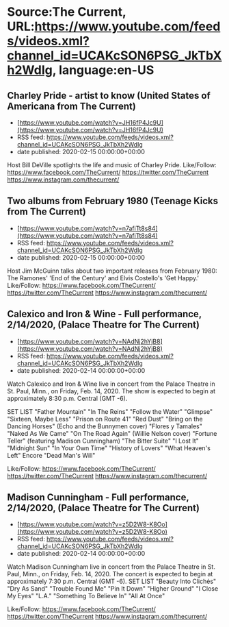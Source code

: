 # Source:The Current, URL:https://www.youtube.com/feeds/videos.xml?channel_id=UCAKcSON6PSG_JkTbXh2WdIg, language:en-US

## Charley Pride - artist to know (United States of Americana from The Current)
 - [https://www.youtube.com/watch?v=JH16fP4Jc9U](https://www.youtube.com/watch?v=JH16fP4Jc9U)
 - RSS feed: https://www.youtube.com/feeds/videos.xml?channel_id=UCAKcSON6PSG_JkTbXh2WdIg
 - date published: 2020-02-15 00:00:00+00:00

Host Bill DeVille spotlights the life and music of Charley Pride. 
Like/Follow:
https://www.facebook.com/TheCurrent/
https://twitter.com/TheCurrent
https://www.instagram.com/thecurrent/

## Two albums from February 1980 (Teenage Kicks from The Current)
 - [https://www.youtube.com/watch?v=n7afiTt8s84](https://www.youtube.com/watch?v=n7afiTt8s84)
 - RSS feed: https://www.youtube.com/feeds/videos.xml?channel_id=UCAKcSON6PSG_JkTbXh2WdIg
 - date published: 2020-02-15 00:00:00+00:00

Host Jim McGuinn talks about two important releases from February 1980: The Ramones' 'End of the Century' and Elvis Costello's 'Get Happy.' 
Like/Follow:
https://www.facebook.com/TheCurrent/
https://twitter.com/TheCurrent
https://www.instagram.com/thecurrent/

## Calexico and Iron & Wine - Full performance, 2/14/2020, (Palace Theatre for The Current)
 - [https://www.youtube.com/watch?v=NAdNj2hYjB8](https://www.youtube.com/watch?v=NAdNj2hYjB8)
 - RSS feed: https://www.youtube.com/feeds/videos.xml?channel_id=UCAKcSON6PSG_JkTbXh2WdIg
 - date published: 2020-02-14 00:00:00+00:00

Watch Calexico and Iron & Wine live in concert from the Palace Theatre in St. Paul, Minn., on Friday, Feb. 14, 2020. The show is expected to begin at approximately 8:30 p.m. Central (GMT -6).

SET LIST
"Father Mountain"
"In The Reins"
"Follow the Water"
"Glimpse"
"Sixteen, Maybe Less"
"Prison on Route 41"
"Red Dust"
"Bring on the Dancing Horses" (Echo and the Bunnymen cover)
"Flores y Tamales"
"Naked As We Came"
"On The Road Again" (Willie Nelson cover)
"Fortune Teller" (featuring Madison Cunningham)
"The Bitter Suite"
"I Lost It"
"Midnight Sun"
"In Your Own Time"
"History of Lovers"
"What Heaven's Left"
Encore
"Dead Man's Will"

Like/Follow:
https://www.facebook.com/TheCurrent/
https://twitter.com/TheCurrent
https://www.instagram.com/thecurrent/

## Madison Cunningham - Full performance, 2/14/2020, (Palace Theatre for The Current)
 - [https://www.youtube.com/watch?v=z5D2W8-K8Oo](https://www.youtube.com/watch?v=z5D2W8-K8Oo)
 - RSS feed: https://www.youtube.com/feeds/videos.xml?channel_id=UCAKcSON6PSG_JkTbXh2WdIg
 - date published: 2020-02-14 00:00:00+00:00

Watch Madison Cunningham live in concert from the Palace Theatre in St. Paul, Minn., on Friday, Feb. 14, 2020. The concert is expected to begin at approximately 7:30 p.m. Central (GMT -6).
SET LIST
"Beauty Into Clichés"
"Dry As Sand"
"Trouble Found Me"
"Pin It Down"
"Higher Ground"
"I Close My Eyes"
"L.A."
"Something To Believe In"
"All At Once"  

Like/Follow:
https://www.facebook.com/TheCurrent/
https://twitter.com/TheCurrent
https://www.instagram.com/thecurrent/

